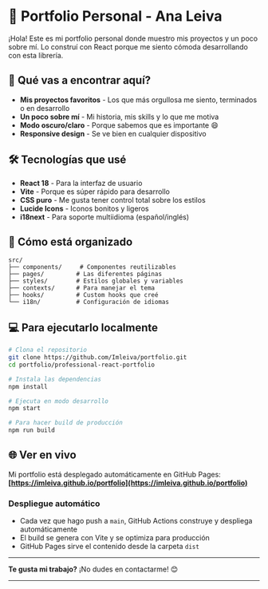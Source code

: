 # 📎 Portfolio Personal - Ana Leiva

¡Hola! Este es mi portfolio personal donde muestro mis proyectos y un poco sobre mí. Lo construí con React porque me siento cómoda desarrollando con esta librería.

## 🔎 Qué vas a encontrar aquí?

- **Mis proyectos favoritos** - Los que más orgullosa me siento, terminados o en desarrollo
- **Un poco sobre mí** - Mi historia, mis skills y lo que me motiva
- **Modo oscuro/claro** - Porque sabemos que es importante 😄
- **Responsive design** - Se ve bien en cualquier dispositivo

## 🛠️ Tecnologías que usé

- **React 18** - Para la interfaz de usuario
- **Vite** - Porque es súper rápido para desarrollo
- **CSS puro** - Me gusta tener control total sobre los estilos
- **Lucide Icons** - Iconos bonitos y ligeros
- **i18next** - Para soporte multiidioma (español/inglés)

## 📁 Cómo está organizado

```text
src/
├── components/     # Componentes reutilizables
├── pages/         # Las diferentes páginas
├── styles/        # Estilos globales y variables
├── contexts/      # Para manejar el tema
├── hooks/         # Custom hooks que creé
└── i18n/          # Configuración de idiomas
```

## 💻 Para ejecutarlo localmente

```bash
# Clona el repositorio
git clone https://github.com/Imleiva/portfolio.git
cd portfolio/professional-react-portfolio

# Instala las dependencias
npm install

# Ejecuta en modo desarrollo
npm start

# Para hacer build de producción
npm run build
```

## 🌐 Ver en vivo

Mi portfolio está desplegado automáticamente en GitHub Pages:
**[https://imleiva.github.io/portfolio](https://imleiva.github.io/portfolio)**

### Despliegue automático

- Cada vez que hago push a `main`, GitHub Actions construye y despliega automáticamente
- El build se genera con Vite y se optimiza para producción
- GitHub Pages sirve el contenido desde la carpeta `dist`

---

**Te gusta mi trabajo?** ¡No dudes en contactarme! 😊

---


